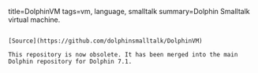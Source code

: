 title=DolphinVM
tags=vm, language, smalltalk
summary=Dolphin Smalltalk virtual machine.
~~~~~~

[Source](https://github.com/dolphinsmalltalk/DolphinVM)

This repository is now obsolete. It has been merged into the main Dolphin repository for Dolphin 7.1.

